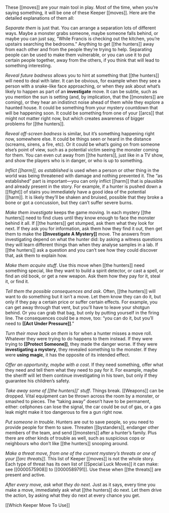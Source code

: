 
These [[moves]] are your main tool in play. Most of the time, when you’re saying something, it will be one of these Keeper [[moves]]. Here are the detailed explanations of them all:

*Separate them* is just that. You can arrange a separation lots of different ways. Maybe a monster grabs someone, maybe someone falls behind, or maybe you can just say, “While Francis is checking out the kitchen, you’re upstairs searching the bedrooms.” Anything to get [[the hunters]] away from each other and from the people they’re trying to help. Separating people can be used to make them vulnerable, or you can use it to put certain people together, away from the others, if you think that will lead to something interesting.

*Reveal future badness* allows you to hint at something that [[the hunters]] will need to deal with later. It can be obvious, for example when they see a person with a snake-like face approaching, or when they ask about what’s likely to happen as part of an **investigate** move. It can be subtle, such as you mention the sun is setting (and, by implication, that the [[monsters]] are coming), or they hear an indistinct noise ahead of them while they explore a haunted house. It could be something from your mystery countdown that will be happening soon. It could be something from one of your [[arcs]] that might not matter right now, but which creates awareness of bigger problems for [[the hunters]].

*Reveal off-screen badness* is similar, but it’s something happening right now, somewhere else. It could be things seen or heard in the distance (screams, sirens, a fire, etc). Or it could be what’s going on from someone else’s point of view, such as a potential victim seeing the monster coming for them. You can even cut away from [[the hunters]], just like in a TV show, and show the players who is in danger, or who is up to something.

*Inflict [[harm]], as established* is used when a person or other thing in the world was being threatened with damage and nothing prevented it. The “as established” part is important—you can only inflict [[harm]] that is plausible and already present in the story. For example, if a hunter is pushed down a [[flight]] of stairs you immediately have a good idea of the potential [[harm]]. It is likely they’ll be shaken and bruised, possible that they broke a bone or got a concussion, but they can’t suffer severe burns.

*Make them investigate* keeps the game moving. In each mystery [[the hunters]] need to find clues until they know enough to face the monster behind it all. If [[the hunters]] get stumped, ask them what they look for next. If they ask you for information, ask them how they find it out, then get them to make the **[[Investigate A Mystery]]** move. The answers from investigating depend on what the hunter did: by asking a witness questions they will learn different things than when they analyse samples in a lab. If [[the hunters]] ask a question and you can’t see how they could discover that, ask them to explain how.

*Make them acquire stuff*. Use this move when [[the hunters]] need something special, like they want to build a spirit detector, or cast a spell, or find an old book, or get a new weapon. Ask them how they pay for it, steal it, or find it.

*Tell them the possible consequences and ask*. Often, [[the hunters]] will want to do something but it isn’t a move. Let them know they can do it, but only if they pay a certain price or suffer certain effects. For example, you can get away through that vent, but you’ll have to leave your shotgun behind. Or you can grab that bag, but only by putting yourself in the firing line. The consequences could be a move, too: “you can do it, but you’ll need to **[[Act Under Pressure]]**.”

*Turn their move back on them* is for when a hunter misses a move roll. Whatever they were trying to do happens to them instead. If they were trying to **[[Protect Someone]]**, they made the danger worse. If they were **investigating a mystery**, they revealed something to the monster. If they were **using magic**, it has the opposite of its intended effect.

*Offer an opportunity, maybe with a cost*. If they need something, offer what they need and tell them what they need to pay for it. For example, maybe the sheriff will let them continue investigating in his town, but only if they guarantee his children’s safety.

*Take away some of [[the hunters]]’ stuff*. Things break. [[Weapons]] can be dropped. Vital equipment can be thrown across the room by a monster, or smashed to pieces. The “taking away” doesn’t have to be permanent, either: cellphones can lose the signal, the car could be out of gas, or a gas leak might make it too dangerous to fire a gun right now.

*Put someone in trouble*. Hunters are out to save people, so you need to provide people for them to save. Threaten [[bystanders]], endanger other members of the team, and send [[monsters]] after a hunter’s family. Plus there are other kinds of trouble as well, such as suspicious cops or neighbours who don’t like [[the hunters]] snooping around.

*Make a threat move, from one of the current mystery’s threats or one of your [[arc threats]]*. This list of Keeper [[moves]] is not the whole story. Each type of threat has its own list of [[Special Luck Moves]] it can make: see [[0000575908]] to [[0000589791]]. Use these when [[the threats]] are present and active.

*After every move, ask what they do next*. Just as it says, every time you make a move, immediately ask what [[the hunters]] do next. Let them drive the action, by asking what they do next at every chance you get.

[[Which Keeper Move To Use]]
